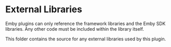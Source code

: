 # External Libraries #
Emby plugins can only reference the framework libraries and the Emby SDK libraries. Any other code must be included within the library itself.

This folder contains the source for any external libraries used by this plugin.